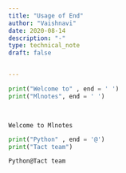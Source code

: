 ```yaml
---
title: "Usage of End"
author: "Vaishnavi"
date: 2020-08-14
description: "-"
type: technical_note
draft: false


---
```



```python
print("Welcome to" , end = ' ')  
print("Mlnotes", end = ' ') 

  
```

    Welcome to Mlnotes 


```python
print("Python" , end = '@')  
print("Tact team") 
```

    Python@Tact team



```python

```
